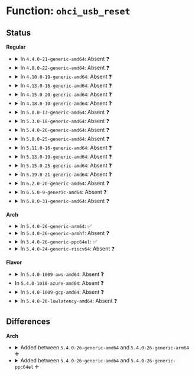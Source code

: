 # Function: <code>ohci_usb_reset</code>

## Status
<b>Regular</b>
<ul>
<li>
<details>
<summary>In <code>4.4.0-21-generic-amd64</code>: Absent ❓</summary>

```json
{
  "name": "ohci_usb_reset",
  "collision_type": "Unique Static",
  "inline_type": "Full",
  "funcs": [
    {
      "addr": 18446744071585403321,
      "name": "ohci_usb_reset",
      "external": false,
      "loc": "drivers/usb/host/ohci-hcd.c:406",
      "file": "drivers/usb/host/ohci-hcd.c",
      "inline": "not declared, inlined",
      "caller_inline": [
        "drivers/usb/host/ohci-hcd.c:ohci_stop",
        "drivers/usb/host/ohci-hcd.c:ohci_init",
        "drivers/usb/host/ohci-hcd.c:ohci_resume",
        "drivers/usb/host/ohci-hcd.c:ohci_irq"
      ],
      "caller_func": []
    }
  ],
  "symbols": []
}
```
</details>
</li>
<li>
<details>
<summary>In <code>4.8.0-22-generic-amd64</code>: Absent ❓</summary>

```json
{
  "name": "ohci_usb_reset",
  "collision_type": "Unique Static",
  "inline_type": "Full",
  "funcs": [
    {
      "addr": 18446744071585808739,
      "name": "ohci_usb_reset",
      "external": false,
      "loc": "drivers/usb/host/ohci-hcd.c:406",
      "file": "drivers/usb/host/ohci-hcd.c",
      "inline": "not declared, inlined",
      "caller_inline": [
        "drivers/usb/host/ohci-hcd.c:ohci_resume",
        "drivers/usb/host/ohci-hcd.c:ohci_stop",
        "drivers/usb/host/ohci-hcd.c:ohci_irq",
        "drivers/usb/host/ohci-hcd.c:ohci_init"
      ],
      "caller_func": []
    }
  ],
  "symbols": []
}
```
</details>
</li>
<li>
<details>
<summary>In <code>4.10.0-19-generic-amd64</code>: Absent ❓</summary>

```json
{
  "name": "ohci_usb_reset",
  "collision_type": "Unique Static",
  "inline_type": "Full",
  "funcs": [
    {
      "addr": 18446744071585997411,
      "name": "ohci_usb_reset",
      "external": false,
      "loc": "drivers/usb/host/ohci-hcd.c:406",
      "file": "drivers/usb/host/ohci-hcd.c",
      "inline": "not declared, inlined",
      "caller_inline": [
        "drivers/usb/host/ohci-hcd.c:ohci_resume",
        "drivers/usb/host/ohci-hcd.c:ohci_stop",
        "drivers/usb/host/ohci-hcd.c:ohci_irq",
        "drivers/usb/host/ohci-hcd.c:ohci_init"
      ],
      "caller_func": []
    }
  ],
  "symbols": []
}
```
</details>
</li>
<li>
<details>
<summary>In <code>4.13.0-16-generic-amd64</code>: Absent ❓</summary>

```json
{
  "name": "ohci_usb_reset",
  "collision_type": "Unique Static",
  "inline_type": "Full",
  "funcs": [
    {
      "addr": 18446744071586080956,
      "name": "ohci_usb_reset",
      "external": false,
      "loc": "drivers/usb/host/ohci-hcd.c:407",
      "file": "drivers/usb/host/ohci-hcd.c",
      "inline": "not declared, inlined",
      "caller_inline": [
        "drivers/usb/host/ohci-hcd.c:ohci_resume",
        "drivers/usb/host/ohci-hcd.c:ohci_stop",
        "drivers/usb/host/ohci-hcd.c:ohci_irq",
        "drivers/usb/host/ohci-hcd.c:ohci_init"
      ],
      "caller_func": []
    }
  ],
  "symbols": []
}
```
</details>
</li>
<li>
<details>
<summary>In <code>4.15.0-20-generic-amd64</code>: Absent ❓</summary>

```json
{
  "name": "ohci_usb_reset",
  "collision_type": "Unique Static",
  "inline_type": "Full",
  "funcs": [
    {
      "addr": 18446744071586525420,
      "name": "ohci_usb_reset",
      "external": false,
      "loc": "drivers/usb/host/ohci-hcd.c:409",
      "file": "drivers/usb/host/ohci-hcd.c",
      "inline": "not declared, inlined",
      "caller_inline": [
        "drivers/usb/host/ohci-hcd.c:ohci_resume",
        "drivers/usb/host/ohci-hcd.c:ohci_stop",
        "drivers/usb/host/ohci-hcd.c:ohci_irq",
        "drivers/usb/host/ohci-hcd.c:ohci_init"
      ],
      "caller_func": []
    }
  ],
  "symbols": []
}
```
</details>
</li>
<li>
<details>
<summary>In <code>4.18.0-10-generic-amd64</code>: Absent ❓</summary>

```json
{
  "name": "ohci_usb_reset",
  "collision_type": "Unique Static",
  "inline_type": "Full",
  "funcs": [
    {
      "addr": 18446744071586789436,
      "name": "ohci_usb_reset",
      "external": false,
      "loc": "drivers/usb/host/ohci-hcd.c:409",
      "file": "drivers/usb/host/ohci-hcd.c",
      "inline": "not declared, inlined",
      "caller_inline": [
        "drivers/usb/host/ohci-hcd.c:ohci_resume",
        "drivers/usb/host/ohci-hcd.c:ohci_stop",
        "drivers/usb/host/ohci-hcd.c:ohci_irq",
        "drivers/usb/host/ohci-hcd.c:ohci_init"
      ],
      "caller_func": []
    }
  ],
  "symbols": []
}
```
</details>
</li>
<li>
<details>
<summary>In <code>5.0.0-13-generic-amd64</code>: Absent ❓</summary>

```json
{
  "name": "ohci_usb_reset",
  "collision_type": "Unique Static",
  "inline_type": "Full",
  "funcs": [
    {
      "addr": 18446744071586946572,
      "name": "ohci_usb_reset",
      "external": false,
      "loc": "drivers/usb/host/ohci-hcd.c:409",
      "file": "drivers/usb/host/ohci-hcd.c",
      "inline": "not declared, inlined",
      "caller_inline": [
        "drivers/usb/host/ohci-hcd.c:ohci_resume",
        "drivers/usb/host/ohci-hcd.c:ohci_stop",
        "drivers/usb/host/ohci-hcd.c:ohci_irq",
        "drivers/usb/host/ohci-hcd.c:ohci_init"
      ],
      "caller_func": []
    }
  ],
  "symbols": []
}
```
</details>
</li>
<li>
<details>
<summary>In <code>5.3.0-18-generic-amd64</code>: Absent ❓</summary>

```json
{
  "name": "ohci_usb_reset",
  "collision_type": "Unique Static",
  "inline_type": "Full",
  "funcs": [
    {
      "addr": 18446744071587203325,
      "name": "ohci_usb_reset",
      "external": false,
      "loc": "drivers/usb/host/ohci-hcd.c:410",
      "file": "drivers/usb/host/ohci-hcd.c",
      "inline": "not declared, inlined",
      "caller_inline": [
        "drivers/usb/host/ohci-hcd.c:ohci_resume",
        "drivers/usb/host/ohci-hcd.c:ohci_stop",
        "drivers/usb/host/ohci-hcd.c:ohci_irq",
        "drivers/usb/host/ohci-hcd.c:ohci_init"
      ],
      "caller_func": []
    }
  ],
  "symbols": []
}
```
</details>
</li>
<li>
<details>
<summary>In <code>5.4.0-26-generic-amd64</code>: Absent ❓</summary>

```json
{
  "name": "ohci_usb_reset",
  "collision_type": "Unique Static",
  "inline_type": "Full",
  "funcs": [
    {
      "addr": 18446744071587403613,
      "name": "ohci_usb_reset",
      "external": false,
      "loc": "drivers/usb/host/ohci-hcd.c:410",
      "file": "drivers/usb/host/ohci-hcd.c",
      "inline": "not declared, inlined",
      "caller_inline": [
        "drivers/usb/host/ohci-hcd.c:ohci_resume",
        "drivers/usb/host/ohci-hcd.c:ohci_stop",
        "drivers/usb/host/ohci-hcd.c:ohci_irq",
        "drivers/usb/host/ohci-hcd.c:ohci_init"
      ],
      "caller_func": []
    }
  ],
  "symbols": []
}
```
</details>
</li>
<li>
<details>
<summary>In <code>5.8.0-25-generic-amd64</code>: Absent ❓</summary>

```json
{
  "name": "ohci_usb_reset",
  "collision_type": "Unique Static",
  "inline_type": "Full",
  "funcs": [
    {
      "addr": 18446744071588266605,
      "name": "ohci_usb_reset",
      "external": false,
      "loc": "drivers/usb/host/ohci-hcd.c:410",
      "file": "drivers/usb/host/ohci-hcd.c",
      "inline": "not declared, inlined",
      "caller_inline": [
        "drivers/usb/host/ohci-hcd.c:ohci_resume",
        "drivers/usb/host/ohci-hcd.c:ohci_stop",
        "drivers/usb/host/ohci-hcd.c:ohci_irq",
        "drivers/usb/host/ohci-hcd.c:ohci_init"
      ],
      "caller_func": []
    }
  ],
  "symbols": []
}
```
</details>
</li>
<li>
<details>
<summary>In <code>5.11.0-16-generic-amd64</code>: Absent ❓</summary>

```json
{
  "name": "ohci_usb_reset",
  "collision_type": "Unique Static",
  "inline_type": "Full",
  "funcs": [
    {
      "addr": 18446744071588302333,
      "name": "ohci_usb_reset",
      "external": false,
      "loc": "drivers/usb/host/ohci-hcd.c:410",
      "file": "drivers/usb/host/ohci-hcd.c",
      "inline": "not declared, inlined",
      "caller_inline": [
        "drivers/usb/host/ohci-hcd.c:ohci_resume",
        "drivers/usb/host/ohci-hcd.c:ohci_stop",
        "drivers/usb/host/ohci-hcd.c:ohci_irq",
        "drivers/usb/host/ohci-hcd.c:ohci_init"
      ],
      "caller_func": []
    }
  ],
  "symbols": []
}
```
</details>
</li>
<li>
<details>
<summary>In <code>5.13.0-19-generic-amd64</code>: Absent ❓</summary>

```json
{
  "name": "ohci_usb_reset",
  "collision_type": "Unique Static",
  "inline_type": "Full",
  "funcs": [
    {
      "addr": 18446744071588185517,
      "name": "ohci_usb_reset",
      "external": false,
      "loc": "drivers/usb/host/ohci-hcd.c:410",
      "file": "drivers/usb/host/ohci-hcd.c",
      "inline": "not declared, inlined",
      "caller_inline": [
        "drivers/usb/host/ohci-hcd.c:ohci_resume",
        "drivers/usb/host/ohci-hcd.c:ohci_stop",
        "drivers/usb/host/ohci-hcd.c:ohci_irq",
        "drivers/usb/host/ohci-hcd.c:ohci_init"
      ],
      "caller_func": []
    }
  ],
  "symbols": []
}
```
</details>
</li>
<li>
<details>
<summary>In <code>5.15.0-25-generic-amd64</code>: Absent ❓</summary>

```json
{
  "name": "ohci_usb_reset",
  "collision_type": "Unique Static",
  "inline_type": "Full",
  "funcs": [
    {
      "addr": 18446744071588825597,
      "name": "ohci_usb_reset",
      "external": false,
      "loc": "drivers/usb/host/ohci-hcd.c:410",
      "file": "drivers/usb/host/ohci-hcd.c",
      "inline": "not declared, inlined",
      "caller_inline": [
        "drivers/usb/host/ohci-hcd.c:ohci_resume",
        "drivers/usb/host/ohci-hcd.c:ohci_stop",
        "drivers/usb/host/ohci-hcd.c:ohci_irq",
        "drivers/usb/host/ohci-hcd.c:ohci_init"
      ],
      "caller_func": []
    }
  ],
  "symbols": []
}
```
</details>
</li>
<li>
<details>
<summary>In <code>5.19.0-21-generic-amd64</code>: Absent ❓</summary>

```json
{
  "name": "ohci_usb_reset",
  "collision_type": "Unique Static",
  "inline_type": "Full",
  "funcs": [
    {
      "addr": 18446744071590248284,
      "name": "ohci_usb_reset",
      "external": false,
      "loc": "drivers/usb/host/ohci-hcd.c:408",
      "file": "drivers/usb/host/ohci-hcd.c",
      "inline": "not declared, inlined",
      "caller_inline": [
        "drivers/usb/host/ohci-hcd.c:ohci_resume",
        "drivers/usb/host/ohci-hcd.c:ohci_stop",
        "drivers/usb/host/ohci-hcd.c:ohci_irq",
        "drivers/usb/host/ohci-hcd.c:ohci_init"
      ],
      "caller_func": []
    }
  ],
  "symbols": []
}
```
</details>
</li>
<li>
<details>
<summary>In <code>6.2.0-20-generic-amd64</code>: Absent ❓</summary>

```json
{
  "name": "ohci_usb_reset",
  "collision_type": "Unique Static",
  "inline_type": "Full",
  "funcs": [
    {
      "addr": 18446744071591867788,
      "name": "ohci_usb_reset",
      "external": false,
      "loc": "drivers/usb/host/ohci-hcd.c:408",
      "file": "drivers/usb/host/ohci-hcd.c",
      "inline": "not declared, inlined",
      "caller_inline": [
        "drivers/usb/host/ohci-hcd.c:ohci_resume",
        "drivers/usb/host/ohci-hcd.c:ohci_stop",
        "drivers/usb/host/ohci-hcd.c:ohci_irq",
        "drivers/usb/host/ohci-hcd.c:ohci_init"
      ],
      "caller_func": []
    }
  ],
  "symbols": []
}
```
</details>
</li>
<li>
<details>
<summary>In <code>6.5.0-9-generic-amd64</code>: Absent ❓</summary>

```json
{
  "name": "ohci_usb_reset",
  "collision_type": "Unique Static",
  "inline_type": "Full",
  "funcs": [
    {
      "addr": 18446744071592290866,
      "name": "ohci_usb_reset",
      "external": false,
      "loc": "drivers/usb/host/ohci-hcd.c:408",
      "file": "drivers/usb/host/ohci-hcd.c",
      "inline": "not declared, inlined",
      "caller_inline": [
        "drivers/usb/host/ohci-hcd.c:ohci_resume",
        "drivers/usb/host/ohci-hcd.c:ohci_stop",
        "drivers/usb/host/ohci-hcd.c:ohci_irq",
        "drivers/usb/host/ohci-hcd.c:ohci_init"
      ],
      "caller_func": []
    }
  ],
  "symbols": []
}
```
</details>
</li>
<li>
<details>
<summary>In <code>6.8.0-31-generic-amd64</code>: Absent ❓</summary>

```json
{
  "name": "ohci_usb_reset",
  "collision_type": "Unique Static",
  "inline_type": "Full",
  "funcs": [
    {
      "addr": 18446744071593032178,
      "name": "ohci_usb_reset",
      "external": false,
      "loc": "drivers/usb/host/ohci-hcd.c:408",
      "file": "drivers/usb/host/ohci-hcd.c",
      "inline": "not declared, inlined",
      "caller_inline": [
        "drivers/usb/host/ohci-hcd.c:ohci_resume",
        "drivers/usb/host/ohci-hcd.c:ohci_stop",
        "drivers/usb/host/ohci-hcd.c:ohci_irq",
        "drivers/usb/host/ohci-hcd.c:ohci_init"
      ],
      "caller_func": []
    }
  ],
  "symbols": []
}
```
</details>
</li>
</ul>
<b>Arch</b>
<ul>
<li>
<details>
<summary>In <code>5.4.0-26-generic-arm64</code>: ✅</summary>

```c
void ohci_usb_reset(struct ohci_hcd * ohci)
```

```json
{
  "name": "ohci_usb_reset",
  "collision_type": "Unique Static",
  "inline_type": "No",
  "funcs": [
    {
      "addr": 18446603336500512872,
      "name": "ohci_usb_reset",
      "external": false,
      "loc": "drivers/usb/host/ohci-hcd.c:410",
      "file": "drivers/usb/host/ohci-hcd.c",
      "inline": "seen, unknown",
      "caller_inline": [],
      "caller_func": [
        "drivers/usb/host/ohci-hcd.c:ohci_resume",
        "drivers/usb/host/ohci-hcd.c:ohci_stop",
        "drivers/usb/host/ohci-hcd.c:ohci_irq",
        "drivers/usb/host/ohci-hcd.c:ohci_init"
      ]
    }
  ],
  "symbols": [
    {
      "addr": 18446603336500512872,
      "name": "ohci_usb_reset",
      "section": ".text",
      "bind": "STB_LOCAL",
      "size": 92
    }
  ]
}
```
</details>
</li>
<li>
<details>
<summary>In <code>5.4.0-26-generic-armhf</code>: Absent ❓</summary>

```json
{
  "name": "ohci_usb_reset",
  "collision_type": "Unique Static",
  "inline_type": "Full",
  "funcs": [
    {
      "addr": 3232984024,
      "name": "ohci_usb_reset",
      "external": false,
      "loc": "drivers/usb/host/ohci-hcd.c:410",
      "file": "drivers/usb/host/ohci-hcd.c",
      "inline": "not declared, inlined",
      "caller_inline": [
        "drivers/usb/host/ohci-hcd.c:ohci_resume",
        "drivers/usb/host/ohci-hcd.c:ohci_stop",
        "drivers/usb/host/ohci-hcd.c:ohci_irq"
      ],
      "caller_func": []
    }
  ],
  "symbols": []
}
```
</details>
</li>
<li>
<details>
<summary>In <code>5.4.0-26-generic-ppc64el</code>: ✅</summary>

```c
void ohci_usb_reset(struct ohci_hcd * ohci)
```

```json
{
  "name": "ohci_usb_reset",
  "collision_type": "Unique Static",
  "inline_type": "No",
  "funcs": [
    {
      "addr": 13835058055293890944,
      "name": "ohci_usb_reset",
      "external": false,
      "loc": "drivers/usb/host/ohci-hcd.c:410",
      "file": "drivers/usb/host/ohci-hcd.c",
      "inline": "seen, unknown",
      "caller_inline": [],
      "caller_func": [
        "drivers/usb/host/ohci-hcd.c:ohci_resume",
        "drivers/usb/host/ohci-hcd.c:ohci_stop",
        "drivers/usb/host/ohci-hcd.c:ohci_irq",
        "drivers/usb/host/ohci-hcd.c:ohci_init"
      ]
    }
  ],
  "symbols": [
    {
      "addr": 13835058055293890944,
      "name": "ohci_usb_reset",
      "section": ".text",
      "bind": "STB_LOCAL",
      "size": 220
    }
  ]
}
```
</details>
</li>
<li>
<details>
<summary>In <code>5.4.0-24-generic-riscv64</code>: Absent ❓</summary>

```json
{
  "name": "ohci_usb_reset",
  "collision_type": "Unique Static",
  "inline_type": "Full",
  "funcs": [
    {
      "addr": 18446743936277413906,
      "name": "ohci_usb_reset",
      "external": false,
      "loc": "drivers/usb/host/ohci-hcd.c:410",
      "file": "drivers/usb/host/ohci-hcd.c",
      "inline": "not declared, inlined",
      "caller_inline": [
        "drivers/usb/host/ohci-hcd.c:ohci_resume",
        "drivers/usb/host/ohci-hcd.c:ohci_stop",
        "drivers/usb/host/ohci-hcd.c:ohci_irq",
        "drivers/usb/host/ohci-hcd.c:ohci_init"
      ],
      "caller_func": []
    }
  ],
  "symbols": []
}
```
</details>
</li>
</ul>
<b>Flavor</b>
<ul>
<li>
<details>
<summary>In <code>5.4.0-1009-aws-amd64</code>: Absent ❓</summary>

```json
{
  "name": "ohci_usb_reset",
  "collision_type": "Unique Static",
  "inline_type": "Full",
  "funcs": [
    {
      "addr": 18446744071587109693,
      "name": "ohci_usb_reset",
      "external": false,
      "loc": "drivers/usb/host/ohci-hcd.c:410",
      "file": "drivers/usb/host/ohci-hcd.c",
      "inline": "not declared, inlined",
      "caller_inline": [
        "drivers/usb/host/ohci-hcd.c:ohci_resume",
        "drivers/usb/host/ohci-hcd.c:ohci_stop",
        "drivers/usb/host/ohci-hcd.c:ohci_irq",
        "drivers/usb/host/ohci-hcd.c:ohci_init"
      ],
      "caller_func": []
    }
  ],
  "symbols": []
}
```
</details>
</li>
<li>
In <code>5.4.0-1010-azure-amd64</code>: Absent ❓
</li>
<li>
<details>
<summary>In <code>5.4.0-1009-gcp-amd64</code>: Absent ❓</summary>

```json
{
  "name": "ohci_usb_reset",
  "collision_type": "Unique Static",
  "inline_type": "Full",
  "funcs": [
    {
      "addr": 18446744071587358173,
      "name": "ohci_usb_reset",
      "external": false,
      "loc": "drivers/usb/host/ohci-hcd.c:410",
      "file": "drivers/usb/host/ohci-hcd.c",
      "inline": "not declared, inlined",
      "caller_inline": [
        "drivers/usb/host/ohci-hcd.c:ohci_resume",
        "drivers/usb/host/ohci-hcd.c:ohci_stop",
        "drivers/usb/host/ohci-hcd.c:ohci_irq",
        "drivers/usb/host/ohci-hcd.c:ohci_init"
      ],
      "caller_func": []
    }
  ],
  "symbols": []
}
```
</details>
</li>
<li>
<details>
<summary>In <code>5.4.0-26-lowlatency-amd64</code>: Absent ❓</summary>

```json
{
  "name": "ohci_usb_reset",
  "collision_type": "Unique Static",
  "inline_type": "Full",
  "funcs": [
    {
      "addr": 18446744071587463885,
      "name": "ohci_usb_reset",
      "external": false,
      "loc": "drivers/usb/host/ohci-hcd.c:410",
      "file": "drivers/usb/host/ohci-hcd.c",
      "inline": "not declared, inlined",
      "caller_inline": [
        "drivers/usb/host/ohci-hcd.c:ohci_resume",
        "drivers/usb/host/ohci-hcd.c:ohci_stop",
        "drivers/usb/host/ohci-hcd.c:ohci_irq",
        "drivers/usb/host/ohci-hcd.c:ohci_init"
      ],
      "caller_func": []
    }
  ],
  "symbols": []
}
```
</details>
</li>
</ul>

## Differences
<b>Arch</b>
<ul>
<li>
<details>
<summary>Added between <code>5.4.0-26-generic-amd64</code> and <code>5.4.0-26-generic-arm64</code> ➕</summary>

```c
void ohci_usb_reset(struct ohci_hcd * ohci)
```
</details>
</li>
<li>
<details>
<summary>Added between <code>5.4.0-26-generic-amd64</code> and <code>5.4.0-26-generic-ppc64el</code> ➕</summary>

```c
void ohci_usb_reset(struct ohci_hcd * ohci)
```
</details>
</li>
</ul>
